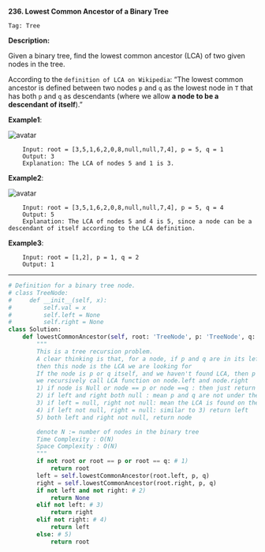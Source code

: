 **236. Lowest Common Ancestor of a Binary Tree**

```Tag: Tree```

**Description:**

Given a binary tree, find the lowest common ancestor (LCA) of two given nodes in the tree.

According to the ```definition of LCA on Wikipedia```: “The lowest common ancestor is defined between two nodes ```p``` and ```q``` as the lowest node in ```T``` that has both ```p``` and ```q``` as descendants (where we allow **a node to be a descendant of itself**).”

**Example1**:

![avatar](Fig/236-E1.jpeg)

        Input: root = [3,5,1,6,2,0,8,null,null,7,4], p = 5, q = 1
        Output: 3
        Explanation: The LCA of nodes 5 and 1 is 3.

 **Example2**:

![avatar](Fig/236-E2.jpeg)

        Input: root = [3,5,1,6,2,0,8,null,null,7,4], p = 5, q = 4
        Output: 5
        Explanation: The LCA of nodes 5 and 4 is 5, since a node can be a descendant of itself according to the LCA definition.

 **Example3**:

        Input: root = [1,2], p = 1, q = 2
        Output: 1

-----------

```python
# Definition for a binary tree node.
# class TreeNode:
#     def __init__(self, x):
#         self.val = x
#         self.left = None
#         self.right = None
class Solution:
    def lowestCommonAncestor(self, root: 'TreeNode', p: 'TreeNode', q: 'TreeNode') -> 'TreeNode':
        """
        This is a tree recursion problem.
        A clear thinking is that, for a node, if p and q are in its left and right (or right and left) subtrees,
        then this node is the LCA we are looking for
        If the node is p or q itself, and we haven't found LCA, then p or q itself is the LCA for p and q two nodes
        we recursively call LCA function on node.left and node.right
        1) if node is Null or node == p or node ==q : then just return node
        2) if left and right both null : mean p and q are not under the subtree with root current node return Null
        3) if left = null, right not null: mean the LCA is found on the right hand side, return right
        4) if left not null, right = null: similar to 3) return left
        5) both left and right not null, return node

        denote N := number of nodes in the binary tree
        Time Complexity : O(N) 
        Space Complexity : O(N)
        """
        if not root or root == p or root == q: # 1)
            return root
        left = self.lowestCommonAncestor(root.left, p, q)
        right = self.lowestCommonAncestor(root.right, p, q)
        if not left and not right: # 2)
            return None
        elif not left: # 3)
            return right
        elif not right: # 4)
            return left
        else: # 5)
            return root 
```
